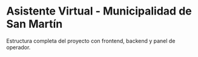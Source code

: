 # Asistente Virtual - Municipalidad de San Martín

Estructura completa del proyecto con frontend, backend y panel de operador.